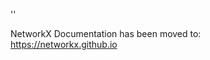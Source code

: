 '<meta http-equiv="refresh" content="0; URL=https://networkx.github.io/documentation/latest/./reference/algorithms/generated/networkx.algorithms.distance_regular.global_parameters.html">'

NetworkX Documentation has been moved to:<br><a href="https://networkx.github.io">https://networkx.github.io</a>

